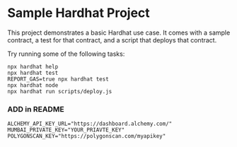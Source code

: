 # Sample Hardhat Project

This project demonstrates a basic Hardhat use case. It comes with a sample contract, a test for that contract, and a script that deploys that contract.

Try running some of the following tasks:

```shell
npx hardhat help
npx hardhat test
REPORT_GAS=true npx hardhat test
npx hardhat node
npx hardhat run scripts/deploy.js
```


### ADD in README
```
ALCHEMY_API_KEY_URL="https://dashboard.alchemy.com/"
MUMBAI_PRIVATE_KEY="YOUR_PRIAVTE_KEY"
POLYGONSCAN_KEY="https://polygonscan.com/myapikey"
```
